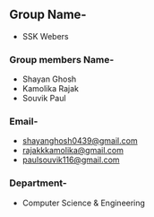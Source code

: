 ## Group Name-
* SSK Webers
### Group members Name- 
* Shayan Ghosh
* Kamolika Rajak
* Souvik Paul
### Email-
* shayanghosh0439@gmail.com
* rajakkkamolika@gmail.com
* paulsouvik116@gmail.com
### Department-
* Computer Science & Engineering

